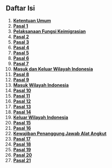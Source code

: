 ## Daftar Isi

1. **[Ketentuan Umum](uu-6-2011-Keimigrasian/1-ketentuan-umum.md)**
2. **[Pasal 1](uu-6-2011-Keimigrasian/2-pasal-1.md)**
3. **[Pelaksanaan Fungsi Keimigrasian](uu-6-2011-Keimigrasian/3-pelaksanaan-fungsi-keimigrasian.md)**
4. **[Pasal 2](uu-6-2011-Keimigrasian/4-pasal-2.md)**
5. **[Pasal 3](uu-6-2011-Keimigrasian/5-pasal-3.md)**
6. **[Pasal 4](uu-6-2011-Keimigrasian/6-pasal-4.md)**
7. **[Pasal 5](uu-6-2011-Keimigrasian/7-pasal-5.md)**
8. **[Pasal 6](uu-6-2011-Keimigrasian/8-pasal-6.md)**
9. **[Pasal 7](uu-6-2011-Keimigrasian/9-pasal-7.md)**
10. **[Masuk dan Keluar Wilayah Indonesia](uu-6-2011-Keimigrasian/10-masuk-dan-keluar-wil-indo.md)**
11. **[Pasal 8](uu-6-2011-Keimigrasian/11-pasal-8.md)**
12. **[Pasal 9](uu-6-2011-Keimigrasian/12-pasal-9.md)**
13. **[Masuk Wilayah Indonesia](uu-6-2011-Keimigrasian/13-masuk-wil-indo.md)**
14. **[Pasal 10](uu-6-2011-Keimigrasian/14-pasal-10.md)**
15. **[Pasal 11](uu-6-2011-Keimigrasian/15-pasal-11.md)**
16. **[Pasal 12](uu-6-2011-Keimigrasian/16-pasal-12.md)**
17. **[Pasal 13](uu-6-2011-Keimigrasian/17-pasal-13.md)**
18. **[Pasal 14](uu-6-2011-Keimigrasian/18-pasal-14.md)**
19. **[Keluar Wilayah Indonesia](uu-6-2011-Keimigrasian/19-keluar-wil-indo.md)**
20. **[Pasal 15](uu-6-2011-Keimigrasian/20-pasal-15.md)**
21. **[Pasal 16](uu-6-2011-Keimigrasian/21-pasal-16.md)**
22. **[Kewajiban Penanggung Jawab Alat Angkut](uu-6-2011-Keimigrasian/22-kewajiban-pjaa.md)**
23. **[Pasal 17](uu-6-2011-Keimigrasian/23-pasal-17.md)**
24. **[Pasal 18](uu-6-2011-Keimigrasian/24-pasal-18.md)**
25. **[Pasal 19](uu-6-2011-Keimigrasian/25-pasal-19.md)**
26. **[Pasal 20](uu-6-2011-Keimigrasian/26-pasal-20.md)**
27. **[Pasal 21](uu-6-2011-Keimigrasian/27-pasal-21.md)**
